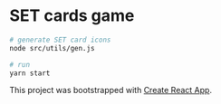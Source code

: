 # SET cards game

```bash
# generate SET card icons
node src/utils/gen.js

# run
yarn start
```

This project was bootstrapped with [Create React App](https://github.com/facebookincubator/create-react-app).
